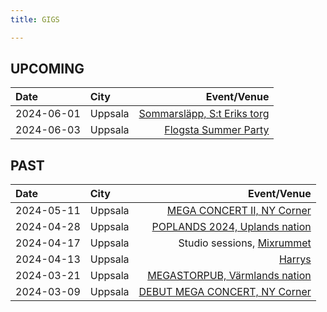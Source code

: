 ```yaml
---
title: GIGS

---
```


## UPCOMING
| Date  | City |  Event/Venue  |
| :--------- | :-------- | ---------: |
| 2024-06-01 | Uppsala | [Sommarsläpp, S:t Eriks torg](https://www.facebook.com/events/927040068819857) 	| 
| 2024-06-03 | Uppsala | [Flogsta Summer Party](https://www.facebook.com/events/850301320223187/) | 

## PAST
| Date  | City |  Event/Venue  |
| :--------- | :-------- | ---------: |
| 2024-05-11 | Uppsala | [MEGA CONCERT II, NY Corner](https://www.facebook.com/events/959992072178431) 	| 
| 2024-04-28 | Uppsala | [POPLANDS 2024, Uplands nation](https://www.facebook.com/events/2741400049356809) 	| 
| 2024-04-17 | Uppsala | Studio sessions, [Mixrummet](https://www.mixrummet.com/) | 
| 2024-04-13 | Uppsala | [Harrys](https://www.facebook.com/events/1567399097377138)	| 
| 2024-03-21 | Uppsala | [MEGASTORPUB, Värmlands nation](https://www.facebook.com/events/427681636373163) 	| 
| 2024-03-09 | Uppsala | [DEBUT MEGA CONCERT, NY Corner](https://www.facebook.com/events/2342812815905784) 	|  
